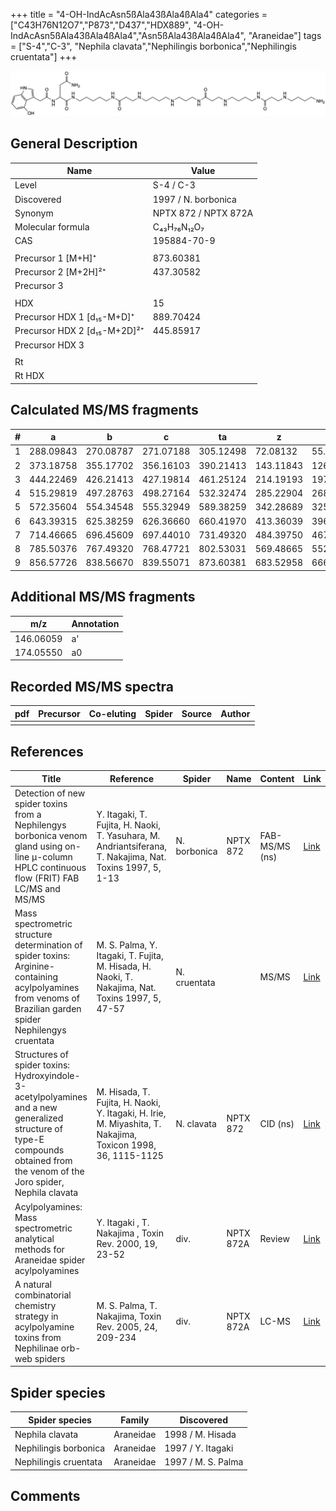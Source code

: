 +++
title = "4-OH-IndAcAsn5ßAla43ßAla4ßAla4"
categories = ["C43H76N12O7","P873","D437","HDX889",
"4-OH-IndAcAsn5ßAla43ßAla4ßAla4","Asn5ßAla43ßAla4ßAla4",
"Araneidae"]
tags = ["S-4","C-3",
"Nephila clavata","Nephilingis borbonica","Nephilingis cruentata"]
+++

![](/img/4-OH-IndAcAsn5bAla43bAla4bAla4.png)

## General Description

| Name                         | Value                |
|------------------------------|----------------------|
| Level                        | S-4 / C-3                    |
| Discovered                   | 1997 / N. borbonica  |
| Synonym                      | NPTX 872 / NPTX 872A |
| Molecular formula            | C₄₃H₇₆N₁₂O₇          |
| CAS                          | 195884-70-9          |
|                              |                      |
| Precursor 1 [M+H]⁺           | 873.60381            |
| Precursor 2 [M+2H]²⁺         | 437.30582            |
| Precursor 3                  |                      |
|                              |                      |
| HDX                          | 15                   |
| Precursor HDX 1 [d₁₅-M+D]⁺   | 889.70424            |
| Precursor HDX 2 [d₁₅-M+2D]²⁺ | 445.85917            |
| Precursor HDX 3              |                      |
|                              |                      |
| Rt                           |                      |
| Rt HDX                       |                      |

## Calculated MS/MS fragments

| # | a         | b         | c         | ta        | z         | y         | tz        |
|---|-----------|-----------|-----------|-----------|-----------|-----------|-----------|
| 1 | 288.09843 | 270.08787 | 271.07188 | 305.12498 | 72.08132  | 55.05477  | 89.10787  |
| 2 | 373.18758 | 355.17702 | 356.16103 | 390.21413 | 143.11843 | 126.09188 | 160.14498 |
| 3 | 444.22469 | 426.21413 | 427.19814 | 461.25124 | 214.19193 | 197.16538 | 231.21848 |
| 4 | 515.29819 | 497.28763 | 498.27164 | 532.32474 | 285.22904 | 268.20249 | 302.25559 |
| 5 | 572.35604 | 554.34548 | 555.32949 | 589.38259 | 342.28689 | 325.26034 | 359.31344 |
| 6 | 643.39315 | 625.38259 | 626.36660 | 660.41970 | 413.36039 | 396.33384 | 430.38694 |
| 7 | 714.46665 | 696.45609 | 697.44010 | 731.49320 | 484.39750 | 467.37095 | 501.42405 |
| 8 | 785.50376 | 767.49320 | 768.47721 | 802.53031 | 569.48665 | 552.46010 | 586.51320 |
| 9 | 856.57726 | 838.56670 | 839.55071 | 873.60381 | 683.52958 | 666.50303 | 700.55613 |

## Additional MS/MS fragments

| m/z       | Annotation |
|-----------|------------|
| 146.06059    | a'   |
| 174.05550    | a0   |

## Recorded MS/MS spectra

| pdf | Precursor | Co-eluting | Spider | Source | Author |
|-----|-----------|------------|--------|--------|--------|
|     |           |            |        |        |        |

## References

| Title                                                                                                                                                                         | Reference                                                                                                   | Spider       | Name      | Content        | Link                                                                                                               |
|-------------------------------------------------------------------------------------------------------------------------------------------------------------------------------|-------------------------------------------------------------------------------------------------------------|--------------|-----------|----------------|--------------------------------------------------------------------------------------------------------------------|
| Detection of new spider toxins from a Nephilengys borbonica venom gland using on-line µ-column HPLC continuous flow (FRIT) FAB LC/MS and MS/MS                                | Y. Itagaki, T. Fujita, H. Naoki, T. Yasuhara, M. Andriantsiferana, T. Nakajima, Nat. Toxins 1997, 5, 1-13   | N. borbonica | NPTX 872  | FAB-MS/MS (ns) | [Link](https://onlinelibrary.wiley.com/doi/abs/10.1002/%28SICI%29%281997%295%3A1%3C1%3A%3AAID-NT1%3E3.0.CO%3B2-8)  |
| Mass spectrometric structure determination of spider toxins: Arginine-containing acylpolyamines from venoms of Brazilian garden spider Nephilengys cruentata                  | M. S. Palma, Y. Itagaki, T. Fujita, M. Hisada, H. Naoki, T. Nakajima, Nat. Toxins 1997, 5, 47-57            | N. cruentata |           | MS/MS          | [Link](https://onlinelibrary.wiley.com/doi/abs/10.1002/%28SICI%29%281997%295%3A2%3C47%3A%3AAID-NT1%3E3.0.CO%3B2-X) |
| Structures of spider toxins: Hydroxyindole-3-acetylpolyamines and a new generalized structure of type-E compounds obtained from the venom of the Joro spider, Nephila clavata | M. Hisada, T. Fujita, H. Naoki, Y. Itagaki, H. Irie, M. Miyashita, T. Nakajima, Toxicon 1998, 36, 1115-1125 | N. clavata   | NPTX 872  | CID (ns)       | [Link](https://www.sciencedirect.com/science/article/pii/S0041010198000865)                                        |
| Acylpolyamines: Mass spectrometric analytical methods for Araneidae spider acylpolyamines                                                                                     | Y. Itagaki , T. Nakajima , Toxin Rev. 2000, 19, 23-52                                                       | div.         | NPTX 872A | Review         | [Link](https://www.tandfonline.com/doi/abs/10.1081/TXR-100100314)                                                  |
| A natural combinatorial chemistry strategy in acylpolyamine toxins from Nephilinae orb-web spiders                                                                            | M. S. Palma, T. Nakajima, Toxin Rev. 2005, 24, 209-234                                                      | div.         | NPTX 872A | LC-MS          | [Link](https://www.tandfonline.com/doi/abs/10.1081/TXR-200057857)                                                  |

## Spider species

| Spider species        | Family    | Discovered         |
|-----------------------|-----------|--------------------|
| Nephila clavata       | Araneidae | 1998 / M. Hisada   |
| Nephilingis borbonica | Araneidae | 1997 / Y. Itagaki  |
| Nephilingis cruentata | Araneidae | 1997 / M. S. Palma |

## Comments